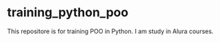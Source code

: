 # training_python_poo

This repositore is for training POO in Python.
I am study in Alura courses. 
